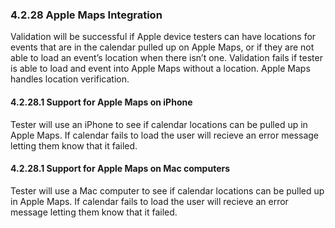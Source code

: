 ### 4.2.28 Apple Maps Integration

Validation will be successful if Apple device testers can have locations for events that are in the calendar pulled up on Apple Maps, or if they are not able to load an event’s location when there isn’t one. Validation fails if tester is able to load and event into Apple Maps without a location. Apple Maps handles location verification. 

#### 4.2.28.1 Support for Apple Maps on iPhone

Tester will use an iPhone to see if calendar locations can be pulled up in Apple Maps.  If calendar fails to load the user will recieve an error message letting them know that it failed.

#### 4.2.28.1 Support for Apple Maps on Mac computers

Tester will use a Mac computer to see if calendar locations can be pulled up in Apple Maps.  If calendar fails to load the user will recieve an error message letting them know that it failed.

